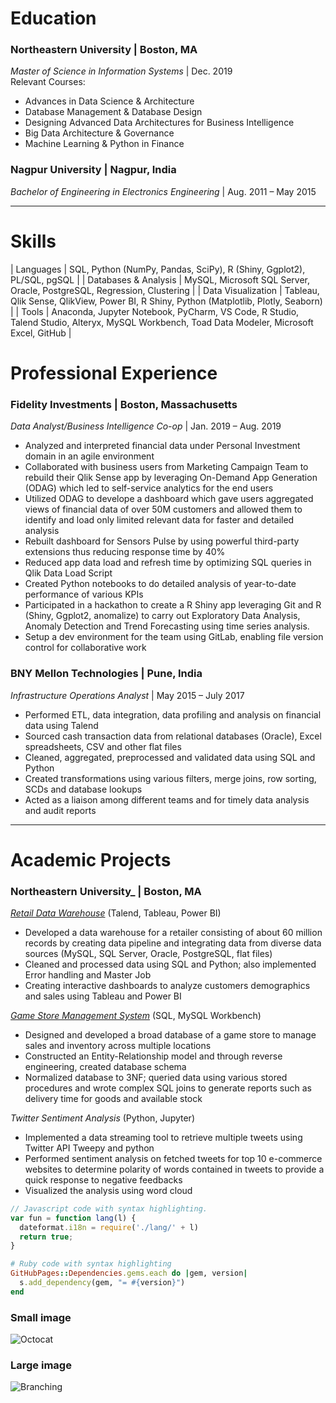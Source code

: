 # Education

### Northeastern University | Boston, MA
_Master of Science in Information Systems_ | Dec. 2019
<br>
Relevant Courses: 
* Advances in Data Science & Architecture 
* Database Management & Database Design 
* Designing Advanced Data Architectures for Business Intelligence 
* Big Data Architecture & Governance 
* Machine Learning & Python in Finance


### Nagpur University | Nagpur, India
_Bachelor of Engineering in Electronics Engineering_ | Aug. 2011 – May 2015

* * *

# Skills


| Languages    | SQL, Python (NumPy, Pandas, SciPy), R (Shiny, Ggplot2), PL/SQL, pgSQL |
| Databases & Analysis	| MySQL, Microsoft SQL Server, Oracle, PostgreSQL, Regression, Clustering |
| Data Visualization	| Tableau, Qlik Sense, QlikView, Power BI, R Shiny, Python (Matplotlib, Plotly, Seaborn) |
| Tools	| Anaconda, Jupyter Notebook, PyCharm, VS Code, R Studio, Talend Studio, Alteryx, MySQL Workbench, Toad Data Modeler, Microsoft Excel, GitHub |



# Professional Experience

### Fidelity Investments | Boston, Massachusetts
_Data Analyst/Business Intelligence Co-op_ | Jan. 2019 – Aug. 2019

*	Analyzed and interpreted financial data under Personal Investment domain in an agile environment
*	Collaborated with business users from Marketing Campaign Team to rebuild their Qlik Sense app by leveraging On-Demand App Generation (ODAG) which led to self-service analytics for the end users
*	Utilized ODAG to develope a dashboard which gave users aggregated views of financial data of over 50M customers and allowed them to identify and load only limited relevant data for faster and detailed analysis
*	Rebuilt dashboard for Sensors Pulse by using powerful third-party extensions thus reducing response time by 40%
*	Reduced app data load and refresh time by optimizing SQL queries in Qlik Data Load Script
*	Created Python notebooks to do detailed analysis of year-to-date performance of various KPIs
*	Participated in a hackathon to create a R Shiny app leveraging Git and R (Shiny, Ggplot2, anomalize) to carry out Exploratory Data Analysis, Anomaly Detection and Trend Forecasting using time series analysis.
*	Setup a dev environment for the team using GitLab, enabling file version control for collaborative work


### BNY Mellon Technologies | Pune, India						          
_Infrastructure Operations Analyst_ | May 2015 – July 2017

*	Performed ETL, data integration, data profiling and analysis on financial data using Talend 
*	Sourced cash transaction data from relational databases (Oracle), Excel spreadsheets, CSV and other flat files
*	Cleaned, aggregated, preprocessed and validated data using SQL and Python 
*	Created transformations using various filters, merge joins, row sorting, SCDs and database lookups
*	Acted as a liaison among different teams and for timely data analysis and audit reports

* * *

# Academic Projects									     
### Northeastern University_ | Boston, MA
[_Retail Data Warehouse_](https://github.com/scarstruck4/Data_Integration) (Talend, Tableau, Power BI)
*	Developed a data warehouse for a retailer consisting of about 60 million records by creating data pipeline and integrating data from diverse data sources (MySQL, SQL Server, Oracle, PostgreSQL, flat files)
*	Cleaned and processed data using SQL and Python; also implemented Error handling and Master Job
*	Creating interactive dashboards to analyze customers demographics and sales using Tableau and Power BI

[_Game Store Management System_](https://github.com/scarstruck4/databaseproject) (SQL, MySQL Workbench)
*	Designed and developed a broad database of a game store to manage sales and inventory across multiple locations
*	Constructed an Entity-Relationship model and through reverse engineering, created database schema
*	Normalized database to 3NF; queried data using various stored procedures and wrote complex SQL joins to generate reports such as delivery time for goods and available stock

_Twitter Sentiment Analysis_ (Python, Jupyter)
*	Implemented a data streaming tool to retrieve multiple tweets using Twitter API Tweepy and python
*	Performed sentiment analysis on fetched tweets for top 10 e-commerce websites to determine polarity of words contained in tweets to provide a quick response to negative feedbacks
*	Visualized the analysis using word cloud



```js
// Javascript code with syntax highlighting.
var fun = function lang(l) {
  dateformat.i18n = require('./lang/' + l)
  return true;
}
```

```ruby
# Ruby code with syntax highlighting
GitHubPages::Dependencies.gems.each do |gem, version|
  s.add_dependency(gem, "= #{version}")
end
```

### Small image

![Octocat](https://github.githubassets.com/images/icons/emoji/octocat.png)

### Large image

![Branching](https://guides.github.com/activities/hello-world/branching.png)

